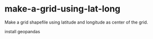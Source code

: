 # make-a-grid-using-lat-long
Make a grid shapefile using latitude and longitude as center of the grid.

install geopandas
